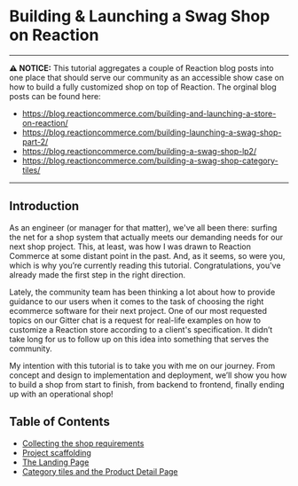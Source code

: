 # Building & Launching a Swag Shop on Reaction

---

 **⚠ NOTICE:** This tutorial aggregates a couple of Reaction blog posts into one place that should serve our community as an accessible show case on how to build a fully customized shop on top of Reaction. The orginal blog posts can be found here:
- <https://blog.reactioncommerce.com/building-and-launching-a-store-on-reaction/>
- <https://blog.reactioncommerce.com/building-launching-a-swag-shop-part-2/>
- <https://blog.reactioncommerce.com/building-a-swag-shop-lp2/>
- <https://blog.reactioncommerce.com/building-a-swag-shop-category-tiles/>

---

## Introduction
As an engineer (or manager for that matter), we've all been there: surfing the net for a shop system that actually meets our demanding needs for our next shop project. This, at least, was how I was drawn to Reaction Commerce at some distant point in the past. And, as it seems, so were you, which is why you’re currently reading this tutorial. Congratulations, you've already made the first step in the right direction.

Lately, the community team has been thinking a lot about how to provide guidance to our users when it comes to the task of choosing the right ecommerce software for their next project. One of our most requested topics on our Gitter chat is a request for real-life examples on how to customize a Reaction store according to a client's specification. It didn’t take long for us to follow up on this idea into something that serves the community.

My intention with this tutorial is to take you with me on our journey. From concept and design to implementation and deployment, we’ll show you how to build a shop from start to finish, from backend to frontend, finally ending up with an operational shop!

## Table of Contents

* [Collecting the shop requirements](/developer/swag-shop/swag-shop-collecting-requirements.md)
* [Project scaffolding](/developer/swag-shop/swag-shop-initialization.md)
* [The Landing Page](/developer/swag-shop/swag-shop-landing-page.md)
* [Category tiles and the Product Detail Page](/developer/swag-shop/swag-shop-pdp.md)
